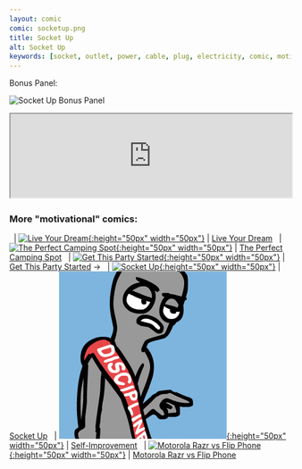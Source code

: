 ```yaml
---
layout: comic
comic: socketup.png
title: Socket Up
alt: Socket Up
keywords: [socket, outlet, power, cable, plug, electricity, comic, motivational, work, burnout, electrician, strip, extension, block, board, bar]
---
```


Bonus Panel:

![Socket Up Bonus Panel](/images/socketup_bonus.png)




<iframe class="center" width="100%" src="https://www.youtube.com/embed/DU6ObLRuz74" allowfullscreen="allowfullscreen" seamless="seamless"></iframe>

### More "motivational" comics:

&nbsp; | [![Live Your Dream](/thumbs/liveyourdream.png){:height="50px" width="50px"}](https://lolnein.com/2018/09/14/liveyourdream/) | [Live Your Dream](https://lolnein.com/2018/09/14/liveyourdream/)
&nbsp; | [![The Perfect Camping Spot](/thumbs/theperfectcampingspot.png){:height="50px" width="50px"}](https://lolnein.com/2019/09/04/theperfectcampingspot/) | [The Perfect Camping Spot](https://lolnein.com/2019/09/04/theperfectcampingspot/)
&nbsp; | [![Get This Party Started](/thumbs/getthispartystarted.png){:height="50px" width="50px"}](https://lolnein.com/2019/09/30/getthispartystarted/) | [Get This Party Started](https://lolnein.com/2019/09/30/getthispartystarted/)
&rarr; &nbsp; | [![Socket Up](/thumbs/socketup.png){:height="50px" width="50px"}](https://lolnein.com/2020/03/04/socketup/) | [Socket Up](https://lolnein.com/2020/03/04/socketup/)
&nbsp; | [![Self-Improvement](/thumbs/selfimprovement.gif){:height="50px" width="50px"}](https://lolnein.com/2020/04/10/selfimprovement/) | [Self-Improvement](https://lolnein.com/2020/04/10/selfimprovement/)
&nbsp; | [![Motorola Razr vs Flip Phone](/thumbs/motorolarazrvsflipphone.png){:height="50px" width="50px"}](https://lolnein.com/2019/11/16/motorolarazrvsflipphone/) | [Motorola Razr vs Flip Phone](https://lolnein.com/2019/11/16/motorolarazrvsflipphone/)
